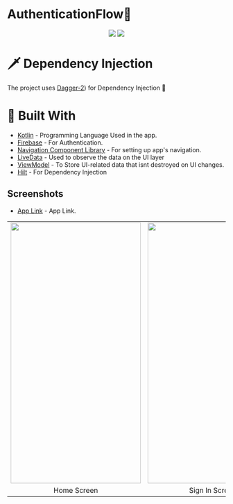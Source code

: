# AuthenticationFlow🤖

 <p align="center">
  <img src="https://img.shields.io/badge/kotlin-%237F52FF.svg?style=for-the-badge&logo=kotlin&logoColor=white" />
  <img src="https://img.shields.io/badge/Android-3DDC84?style=for-the-badge&logo=android&logoColor=white" />  
  </p>
  
  # 🗡️ Dependency Injection
The project uses [Dagger-2](https://developer.android.com/training/dependency-injection/dagger-android)) for Dependency Injection :syringe: 

# :wrench: Built With
- [Kotlin](https://kotlinlang.org/) - Programming Language Used in the app.
- [Firebase](https://firebase.google.com/) - For Authentication.
- [Navigation Component Library](https://developer.android.com/guide/navigation) - For setting up app's navigation.
- [LiveData](https://developer.android.com/topic/libraries/architecture/livedata) - Used to observe the data on the UI layer
- [ViewModel](https://developer.android.com/topic/libraries/architecture/viewmodel) - To Store UI-related data that isnt destroyed on UI changes.
- [Hilt](https://developer.android.com/training/dependency-injection/hilt-android) - For Dependency Injection

## Screenshots

- [App Link](https://drive.google.com/file/d/1ezj0Vt0y1wrDxvTMnSIsz4flrrh8dYYb/view?usp=sharing) - App Link.

<table>
<tr>
<td> <img src = "https://user-images.githubusercontent.com/52368582/215285726-78849647-4892-49c2-a17e-68846d7fdd0d.jpg" width="300" height="600" ></td>
<td><img src = "https://user-images.githubusercontent.com/52368582/215285763-415d5405-8b02-4746-888e-f07f300e8cbe.jpg" width="300" height="600" ></td>
<td> <img src = "https://user-images.githubusercontent.com/52368582/215285668-8ff97aae-00da-4281-a907-9c8226d35290.jpg" width="300" height="600" ></td>
</tr>

<tr>
<td align="center">Home Screen</td>
<td align="center">Sign In Screen</td>
<td align="center">Verification Screen</td>
</tr>
</table>



